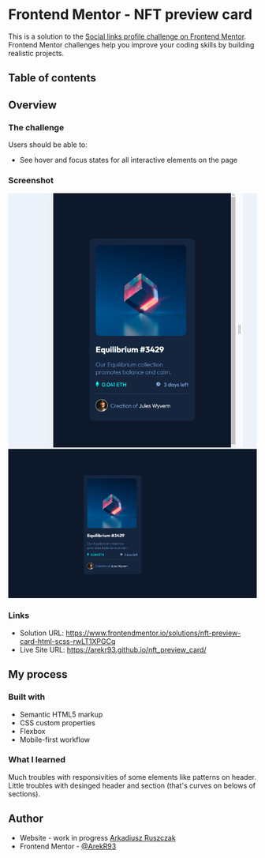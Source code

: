 # Frontend Mentor - NFT preview card

This is a solution to the [Social links profile challenge on Frontend Mentor](https://www.frontendmentor.io/challenges/social-links-profile-UG32l9m6dQ). Frontend Mentor challenges help you improve your coding skills by building realistic projects. 

## Table of contents



## Overview

### The challenge

Users should be able to:

- See hover and focus states for all interactive elements on the page

### Screenshot

![Mobile Version.](./design/Mobile-version.png)
![Desktop Version.](./design/Desktop-version.png)


### Links

- Solution URL: https://www.frontendmentor.io/solutions/nft-preview-card-html-scss-rwLT1XPGCq
- Live Site URL: https://arekr93.github.io/nft_preview_card/

## My process

### Built with

- Semantic HTML5 markup
- CSS custom properties
- Flexbox
- Mobile-first workflow



### What I learned
Much troubles with responsivities of some elements like patterns on header. Little troubles with desinged header and section (that's curves on belows of sections).



## Author

- Website - work in progress [Arkadiusz Ruszczak](https://www.your-site.com)
- Frontend Mentor - [@ArekR93](https://www.frontendmentor.io/profile/ArekR93)



